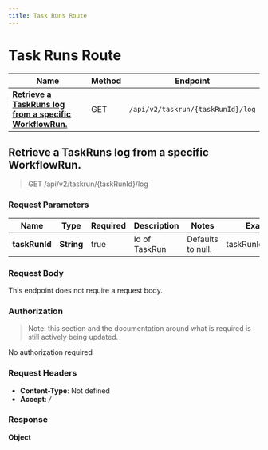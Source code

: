 ```yaml
---
title: Task Runs Route
---
```


# Task Runs Route




| Name | Method | Endpoint |
|------------- | ------------- | -------------|
| [**Retrieve a TaskRuns log from a specific WorkflowRun.**](#retrievea-task-runslogfromaspecific-workflow-run) | GET | `/api/v2/taskrun/{taskRunId}/log` |


<a name="streamTaskRunLog"></a>

## **Retrieve a TaskRuns log from a specific WorkflowRun.**

> GET /api/v2/taskrun/{taskRunId}/log


### Request Parameters


| Name | Type | Required | Description | Notes | Example |
| ---- | ---- | -------- | ----------- | --- |---|
| **taskRunId** | **String** | true | Id of TaskRun | Defaults to null. | taskRunId_example


### Request Body
This endpoint does not require a request body.

### Authorization

> Note: this section and the documentation around what is required is still actively being updated.

No authorization required

### Request Headers

- **Content-Type**: Not defined
- **Accept**: */*

### Response

**Object**


